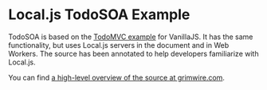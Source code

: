 # Local.js TodoSOA Example

TodoSOA is based on the <a href="http://todomvc.com">TodoMVC example</a> for VanillaJS. It has the same functionality, but uses Local.js servers in the document and in Web Workers. The source has been annotated to help developers familiarize with Local.js.

You can find <a href="http://grimwire.com/local/#docs/todosoa.md">a high-level overview of the source at grimwire.com</a>.